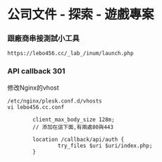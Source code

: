 # 公司文件 - 探索 - 遊戲專案

### 跟廠商串接測試小工具
```
https://lebo456.cc/_lab_/inum/launch.php
```

### API callback 301
修改Nginx的vhost

```
/etc/nginx/plesk.conf.d/vhosts
vi lebo456.cc.conf
```

```
        client_max_body_size 128m;
        // 添加在這下面,有兩處80與443

        location /callback/api/auth {
                try_files $uri $uri/index.php;
        }
```